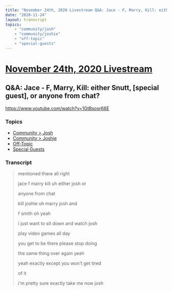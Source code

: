 ```yaml
---
title: "November 24th, 2020 Livestream Q&A: Jace - F, Marry, Kill: either Snutt, [special guest], or anyone from chat?"
date: "2020-11-24"
layout: transcript
topics:
    - "community/josh"
    - "community/joshie"
    - "off-topic"
    - "special-guests"
---
```

# [November 24th, 2020 Livestream](../2020-11-24.md)
## Q&A: Jace - F, Marry, Kill: either Snutt, [special guest], or anyone from chat?
https://www.youtube.com/watch?v=1GtBsosr66E

### Topics
* [Community > Josh](../topics/community/josh.md)
* [Community > Joshie](../topics/community/joshie.md)
* [Off-Topic](../topics/off-topic.md)
* [Special Guests](../topics/special-guests.md)

### Transcript

> mentioned there all right
>
> jace f marry kill uh either josh or
>
> anyone from chat
>
> kill joshie uh marry josh and
>
> f smith oh yeah
>
> i just want to sit down and watch josh
>
> play video games all day
>
> you get to be there please stop doing
>
> the same thing over again yeah
>
> yeah exactly except you won't get tired
>
> of it
>
> i'm pretty sure exactly take me now josh
>
